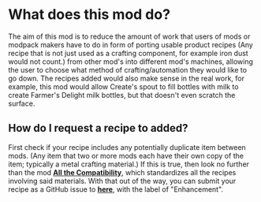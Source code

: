 # What does this mod do?
The aim of this mod is to reduce the amount of work that users of mods or modpack makers have to do in form of porting usable product recipes (Any recipe that is not just used as a crafting component, for example iron dust would not count.) from other mod's into different mod's machines, allowing the user to choose what method of crafting/automation they would like to go down. The recipes added would also make sense in the real work, for example, this mod would allow Create's spout to fill bottles with milk to create Farmer's Delight milk bottles, but that doesn't even scratch the surface.

## How do I request a recipe to added?
First check if your recipe includes any potentially duplicate item between mods. (Any item that two or more mods each have their own copy of the item; typically a metal crafting material.) If this is true, then look no further than the mod **[All the Compatibility](https://www.curseforge.com/minecraft/mc-mods/all-the-compatibility)**, which standardizes all the recipes involving said materials.
With that out of the way, you can submit your recipe as a GitHub issue to **[here](https://github.com/QuantumZizo/CrossRecipes/issues)**, with the label of "Enhancement".